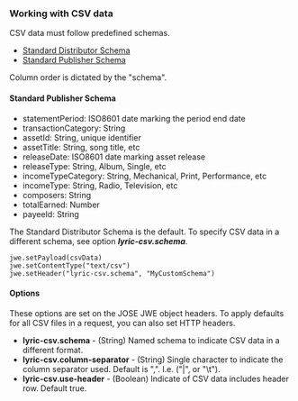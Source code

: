 ### Working with CSV data

CSV data must follow predefined schemas.

  - [Standard Distributor Schema](/specs/v1/StandardDistributor.csvschema)
  - [Standard Publisher Schema](/specs/v1/StandardPublisher.csvschema)

Column order is dictated by the "schema". 

#### Standard Publisher Schema

- statementPeriod: ISO8601 date marking the period end date
- transactionCategory: String
- assetId: String, unique identifier
- assetTitle: String, song title, etc
- releaseDate: ISO8601 date marking asset release 
- releaseType: String, Album, Single, etc
- incomeTypeCategory: String, Mechanical, Print, Performance, etc
- incomeType: String, Radio, Television, etc
- composers: String
- totalEarned: Number
- payeeId: String



The Standard Distributor Schema is the default. To specify CSV data in a different schema, see option ***lyric-csv.schema***.

    jwe.setPayload(csvData)
    jwe.setContentType("text/csv")
    jwe.setHeader("lyric-csv.schema", "MyCustomSchema")

#### Options

These options are set on the JOSE JWE object headers. To apply defaults for all CSV files in a request, you can also set HTTP headers.

  - **lyric-csv.schema** - (String) Named schema to indicate CSV data in a different format.
  - **lyric-csv.column-separator** - (String) Single character to indicate the column separator used. Default is ",". I.e. ("|", or "\t").
  - **lyric-csv.use-header** - (Boolean) Indicate of CSV data includes header row. Default true.